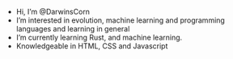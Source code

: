 -  Hi, I’m @DarwinsCorn
-  I’m interested in evolution, machine learning and programming languages and learning in general
-  I’m currently learning Rust, and machine learning.
-  Knowledgeable in HTML, CSS and Javascript
